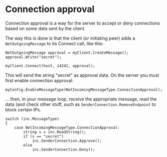 # Connection approval #

Connection approval is a way for the server to accept or deny connections based on some data sent by the client.

The way this is done is that the client (or initiating peer) adds a `NetOutgoingMessage` to its Connect call, like this:

```
NetOutgoingMessage approval = myClient.CreateMessage();
approval.Write("secret");

myClient.Connect(host, 14242, approval);
```

This will send the string "secret" as approval data. On the server you must first enable connection approval:
```
myConfig.EnableMessageType(NetIncomingMessageType.ConnectionApproval);
```

... then, in your message loop, receive the appropriate message, read the data (and check other stuff, such as `SenderConnection.RemoveEndpoint` to block certain IPs.

```
switch (inc.MessageType)
{
	case NetIncomingMessageType.ConnectionApproval:
		string s = inc.ReadString();
		if (s == "secret")
			inc.SenderConnection.Approve();
		else
			inc.SenderConnection.Deny();
```